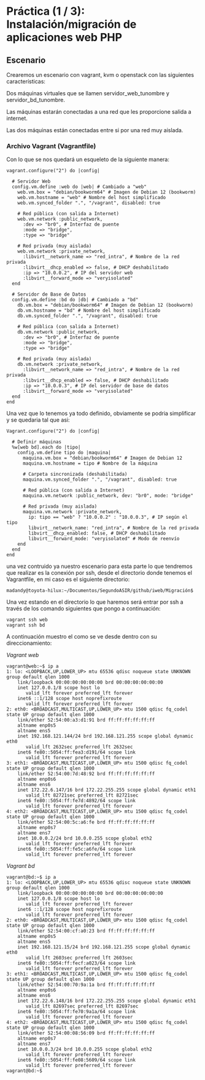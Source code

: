 
# Práctica (1 / 3): Instalación/migración de aplicaciones web PHP

## Escenario

Crearemos un escenario con vagrant, kvm o openstack con las siguientes características:

Dos máquinas virtuales que se llamen servidor_web_tunombre y servidor_bd_tunombre.

Las máquinas estarán conectadas a una red que les proporcione salida a internet.

Las dos máquinas están conectadas entre si por una red muy aislada.

### Archivo Vagrant (Vagrantfile)
Con lo que se nos quedará un esqueleto de la siguiente manera:

```
vagrant.configure("2") do |config|

  # Servidor Web
  config.vm.define :web do |web| # Cambiado a "web"
    web.vm.box = "debian/bookworm64" # Imagen de Debian 12 (bookworm)
    web.vm.hostname = "web" # Nombre del host simplificado
    web.vm.synced_folder ".", "/vagrant", disabled: true
    
    # Red pública (con salida a Internet)
    web.vm.network :public_network,
      :dev => "br0", # Interfaz de puente
      :mode => "bridge",
      :type => "bridge" 

    # Red privada (muy aislada)
    web.vm.network :private_network,
      :libvirt__network_name => "red_intra", # Nombre de la red privada
      :libvirt__dhcp_enabled => false, # DHCP deshabilitado
      :ip => "10.0.0.2", # IP del servidor web
      :libvirt__forward_mode => "veryisolated" 
  end

  # Servidor de Base de Datos
  config.vm.define :bd do |db| # Cambiado a "bd"
    db.vm.box = "debian/bookworm64" # Imagen de Debian 12 (bookworm)
    db.vm.hostname = "bd" # Nombre del host simplificado
    db.vm.synced_folder ".", "/vagrant", disabled: true

    # Red pública (con salida a Internet)
    db.vm.network :public_network,
      :dev => "br0", # Interfaz de puente
      :mode => "bridge",
      :type => "bridge" 

    # Red privada (muy aislada)
    db.vm.network :private_network,
      :libvirt__network_name => "red_intra", # Nombre de la red privada
      :libvirt__dhcp_enabled => false, # DHCP deshabilitado
      :ip => "10.0.0.3", # IP del servidor de base de datos
      :libvirt__forward_mode => "veryisolated" 
  end
end

```

Una vez que lo tenemos ya todo definido, obviamente se podria simplificar y se quedaria tal que asi:

```
Vagrant.configure("2") do |config|

  # Definir máquinas
  %w[web bd].each do |tipo|
    config.vm.define tipo do |maquina|
      maquina.vm.box = "debian/bookworm64" # Imagen de Debian 12
      maquina.vm.hostname = tipo # Nombre de la máquina

      # Carpeta sincronizada (deshabilitada)
      maquina.vm.synced_folder ".", "/vagrant", disabled: true

      # Red pública (con salida a Internet)
      maquina.vm.network :public_network, dev: "br0", mode: "bridge"

      # Red privada (muy aislada)
      maquina.vm.network :private_network,
        ip: tipo == "web" ? "10.0.0.2" : "10.0.0.3", # IP según el tipo
        libvirt__network_name: "red_intra", # Nombre de la red privada
        libvirt__dhcp_enabled: false, # DHCP deshabilitado
        libvirt__forward_mode: "veryisolated" # Modo de reenvío
    end
  end
end

```

una vez contruido ya nuestro escenario para esta parte lo que tendremos que realizar es la conexión por ssh, desde el directorio donde tenemos el Vagrantfile, en mi caso es el siguiente directorio:

```
madandy@toyota-hilux:~/Documentos/SegundoASIR/github/iweb/Migración$
```
Una vez estando en el directorio lo que haremos será entrar por ssh a través de los comando siguientes que pongo a continuación:

```
vagrant ssh web
vagrant ssh bd 
```

A continuación muestro el como se ve desde dentro con su direccionamiento:

*Vagrant web*

```
vagrant@web:~$ ip a
1: lo: <LOOPBACK,UP,LOWER_UP> mtu 65536 qdisc noqueue state UNKNOWN group default qlen 1000
    link/loopback 00:00:00:00:00:00 brd 00:00:00:00:00:00
    inet 127.0.0.1/8 scope host lo
       valid_lft forever preferred_lft forever
    inet6 ::1/128 scope host noprefixroute 
       valid_lft forever preferred_lft forever
2: eth0: <BROADCAST,MULTICAST,UP,LOWER_UP> mtu 1500 qdisc fq_codel state UP group default qlen 1000
    link/ether 52:54:00:a3:d1:91 brd ff:ff:ff:ff:ff:ff
    altname enp0s5
    altname ens5
    inet 192.168.121.144/24 brd 192.168.121.255 scope global dynamic eth0
       valid_lft 2632sec preferred_lft 2632sec
    inet6 fe80::5054:ff:fea3:d191/64 scope link 
       valid_lft forever preferred_lft forever
3: eth1: <BROADCAST,MULTICAST,UP,LOWER_UP> mtu 1500 qdisc fq_codel state UP group default qlen 1000
    link/ether 52:54:00:7d:48:92 brd ff:ff:ff:ff:ff:ff
    altname enp0s6
    altname ens6
    inet 172.22.6.147/16 brd 172.22.255.255 scope global dynamic eth1
       valid_lft 82721sec preferred_lft 82721sec
    inet6 fe80::5054:ff:fe7d:4892/64 scope link 
       valid_lft forever preferred_lft forever
4: eth2: <BROADCAST,MULTICAST,UP,LOWER_UP> mtu 1500 qdisc fq_codel state UP group default qlen 1000
    link/ether 52:54:00:5c:a6:fe brd ff:ff:ff:ff:ff:ff
    altname enp0s7
    altname ens7
    inet 10.0.0.2/24 brd 10.0.0.255 scope global eth2
       valid_lft forever preferred_lft forever
    inet6 fe80::5054:ff:fe5c:a6fe/64 scope link 
       valid_lft forever preferred_lft forever

```

*Vagrant bd*

```
vagrant@bd:~$ ip a
1: lo: <LOOPBACK,UP,LOWER_UP> mtu 65536 qdisc noqueue state UNKNOWN group default qlen 1000
    link/loopback 00:00:00:00:00:00 brd 00:00:00:00:00:00
    inet 127.0.0.1/8 scope host lo
       valid_lft forever preferred_lft forever
    inet6 ::1/128 scope host noprefixroute 
       valid_lft forever preferred_lft forever
2: eth0: <BROADCAST,MULTICAST,UP,LOWER_UP> mtu 1500 qdisc fq_codel state UP group default qlen 1000
    link/ether 52:54:00:cf:a0:23 brd ff:ff:ff:ff:ff:ff
    altname enp0s5
    altname ens5
    inet 192.168.121.15/24 brd 192.168.121.255 scope global dynamic eth0
       valid_lft 2603sec preferred_lft 2603sec
    inet6 fe80::5054:ff:fecf:a023/64 scope link 
       valid_lft forever preferred_lft forever
3: eth1: <BROADCAST,MULTICAST,UP,LOWER_UP> mtu 1500 qdisc fq_codel state UP group default qlen 1000
    link/ether 52:54:00:70:9a:1a brd ff:ff:ff:ff:ff:ff
    altname enp0s6
    altname ens6
    inet 172.22.6.148/16 brd 172.22.255.255 scope global dynamic eth1
       valid_lft 82697sec preferred_lft 82697sec
    inet6 fe80::5054:ff:fe70:9a1a/64 scope link 
       valid_lft forever preferred_lft forever
4: eth2: <BROADCAST,MULTICAST,UP,LOWER_UP> mtu 1500 qdisc fq_codel state UP group default qlen 1000
    link/ether 52:54:00:08:56:09 brd ff:ff:ff:ff:ff:ff
    altname enp0s7
    altname ens7
    inet 10.0.0.3/24 brd 10.0.0.255 scope global eth2
       valid_lft forever preferred_lft forever
    inet6 fe80::5054:ff:fe08:5609/64 scope link 
       valid_lft forever preferred_lft forever
vagrant@bd:~$ 

```